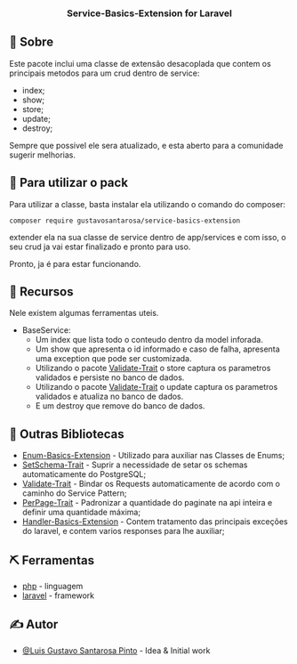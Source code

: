 <h3 align="center">Service-Basics-Extension for Laravel</h3>

## 🧐 Sobre <a name = "about"></a>
Este pacote inclui uma classe de extensão desacoplada que contem os principais metodos para um crud dentro de service:
  - index;
  - show;
  - store;
  - update;
  - destroy;

Sempre que possivel ele sera atualizado, e esta aberto para a comunidade sugerir melhorias.

## 🏁 Para utilizar o pack

Para utilizar a classe, basta instalar ela utilizando o comando do composer:

```
composer require gustavosantarosa/service-basics-extension
```

extender ela na sua classe de service dentro de app/services e com isso, o seu crud ja vai estar finalizado e pronto para uso.

Pronto, ja é para estar funcionando.

## 🎈 Recursos

Nele existem algumas ferramentas uteis.

- BaseService:
  - Um index que lista todo o conteudo dentro da model inforada.
  - Um show que apresenta o id informado e caso de falha, apresenta uma exception que pode ser customizada.
  - Utilizando o pacote [Validate-Trait](https://packagist.org/packages/gustavosantarosa/validate-trait) o store captura os parametros validados e persiste no banco de dados.
  - Utilizando o pacote [Validate-Trait](https://packagist.org/packages/gustavosantarosa/validate-trait) o update captura os parametros validados e atualiza no banco de dados.
  - E um destroy que remove do banco de dados.

## 🧐 Outras Bibliotecas

- [Enum-Basics-Extension](https://packagist.org/packages/gustavosantarosa/enum-basics-extension) - Utilizado para auxiliar nas Classes de Enums;
- [SetSchema-Trait](https://packagist.org/packages/gustavosantarosa/setschema-trait-postgresql) - Suprir a necessidade de setar os schemas automaticamente do PostgreSQL;
- [Validate-Trait](https://packagist.org/packages/gustavosantarosa/validate-trait) - Bindar os Requests automaticamente de acordo com o caminho do Service Pattern;
- [PerPage-Trait](https://packagist.org/packages/gustavosantarosa/perpage-trait) - Padronizar a quantidade do paginate na api inteira e definir uma quantidade máxima;
- [Handler-Basics-Extension](https://packagist.org/packages/gustavosantarosa/handler-basics-extension) - Contem tratamento das principais exceções do laravel, e contem varios responses para lhe auxiliar;


## ⛏️ Ferramentas

- [php](https://www.php.net/) - linguagem
- [laravel](https://laravel.com/) - framework

## ✍️ Autor

- [@Luis Gustavo Santarosa Pinto](https://github.com/GustavoSantarosa) - Idea & Initial work
